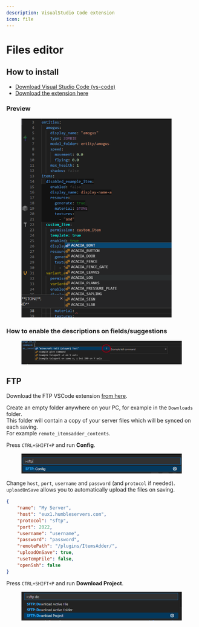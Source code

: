 ```yaml
---
description: VisualStudio Code extension
icon: file
---
```


# Files editor

## How to install

* [Download Visual Studio Code (vs-code)](https://code.visualstudio.com/download)
* [Download the extension here](https://marketplace.visualstudio.com/items?itemName=LoneDev.ia-vscode)

### Preview

<div align="left"><figure><img src="../../.gitbook/assets/image (12) (1).png" alt="" width="397"><figcaption></figcaption></figure></div>

### How to enable the descriptions on fields/suggestions

<figure><img src="../../.gitbook/assets/image (1) (1) (1) (1) (1).png" alt=""><figcaption></figcaption></figure>

## FTP

Download the FTP VSCode extension [from here](https://marketplace.visualstudio.com/items?itemName=Natizyskunk.sftp).

Create an empty folder anywhere on your PC, for example in the `Downloads` folder.\
This folder will contain a copy of your server files which will be synced on each saving.\
For example `remote_itemsadder_contents`.

Press `CTRL+SHIFT+P` and run **Config**.

<figure><img src="../../.gitbook/assets/image (89).png" alt=""><figcaption></figcaption></figure>

Change `host`, `port`, `username` and `password` (and `protocol` if needed).\
`uploadOnSave` allows you to automatically upload the files on saving.

```json
{
    "name": "My Server",
    "host": "eux1.humbleservers.com",
    "protocol": "sftp",
    "port": 2022,
    "username": "username",
    "password": "password",
    "remotePath": "/plugins/ItemsAdder/",
    "uploadOnSave": true,
    "useTempFile": false,
    "openSsh": false
}
```

Press `CTRL+SHIFT+P` and run **Download Project**.

<figure><img src="../../.gitbook/assets/image (98).png" alt=""><figcaption></figcaption></figure>
